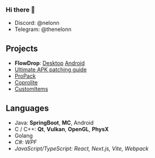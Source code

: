 ### Hi there 👋

- Discord: @nelonn
- Telegram: @thenelonn

## Projects

- **FlowDrop**: [Desktop](https://github.com/noseam-env/flowdrop-qt) [Android](https://github.com/noseam-env/flowdrop-android)
- [Ultimate APK patching guide](https://github.com/Nelonn/ultimate-apk-patching-guide)
- [ProPack](https://github.com/Nelonn/ProPack)
- [Coprolite](https://github.com/Nelonn/coprolite)
- [CustomItems](https://github.com/Nelonn/CustomItems)

## Languages

- Java: **SpringBoot**, **MC**, Android
- C / C++: **Qt**, **Vulkan**, **OpenGL**, **PhysX**
- Golang
- _C#: WPF_
- _JavaScript/TypeScript: React, Next.js, Vite, Webpack_
